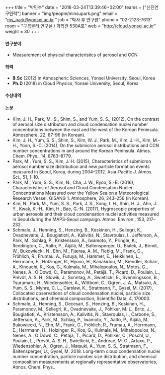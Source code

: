 ﻿+++
title = "박민수"
date = "2018-03-24T13:39:46+02:00"
teams = ["신진연구인력"]
banner = "img/people/minsupark.png"
email = "ms_park@yonsei.ac.kr "
job = "박사 후 연구원"
phone = "02-2123-7613"
room = "구름물리 연구실 / 과학관 530A호"
web = "http://cloud.yonsei.ac.kr"
weight = 30
+++

#### 연구분야
+ Measurement of physical characteristics of aerosol and CCN

#### 학력
 + **B.Sc** (2012) in Atmospheric Sciences, Yonsei University, Seoul, Korea
 + **Ph.D** (2018) in Cloud Physics, Yonsei University, Seoul, Korea
#### 수상내역


#### 논문
+ Kim, J. H., Park, M.-S., Shim, S., and Yum, S. S., (2012), On the contrast of aerosol size distribution and cloud condensation nuclei number concentrations between the east and the west of the Korean Peninsula. Atmosphere, 22, 87-96 (in Korean).
+ Kim, J. H., Yum, S. S., Shim, S., Kim, W. J., Park, M., Kim, J.-H., Kim, M.-H., Yoon, S.-C. (2014), On the submicron aerosol distributions and CCN number concentrations in and around the Korean Peninsula. Atmos. Chem. Phys., 14, 8763–8779.
+ Park, M., Yum, S. S., Kim, J. H. (2015), Characteristics of submicron aerosol number size distribution and new particle formation events measured in Seoul, Korea, during 2004–2012. Asia-Pacific J. Atmos. Sci., 51, 1–10.
+ Park, M., Yum, S. S., Kim, N., Cha, J. W., Ryoo, S.-B. (2016), Characteristics of Aerosol and Cloud Condensation Nuclei Concentrations Measured over the Yellow Sea on a Meteorological Research Vessel, GISANG 1. Atmosphere, 26, 243–256 (in Korean).
+ Kim, N., Park, M., Yum, S. S., Park, J. S., Song, I. H., Shin, H. J., Ahn, J. Y., Kwak, K.-H., Kim, H., Bae, G.-N. (2017), Hygroscopic properties of urban aerosols and their cloud condensation nuclei activities measured in Seoul during the MAPS-Seoul campaign. Atmos. Environ., 153, 217–232.
+ Schmale, J., Henning, S., Henzing, B., Keskinen, H., Sellegri, K., Ovadnevaite, J., Bougiatioti, A., Kalivitis, N., Stavroulas, I., Jefferson, A., Park, M., Schlag, P., Kristensson, A., Iwamoto, Y., Pringle, K., Reddington, C., Aalto, P., Äijälä, M., Baltensperger, U., Bialek, J., Birmili, W., Bukowiecki, N., Ehn, M., Fjæraa, A. M., Fiebig, M., Frank, G., Fröhlich, R., Frumau, A., Furuya, M., Hammer, E., Heikkinen, L., Herrmann, E., Holzinger, R., Hyono, H., Kanakidou, M., Kiendler, Scharr, A., Kinouchi, K., Kos, G., Kulmala, M., Mihalopoulos, N., Motos, G., Nenes, A., O’Dowd, C., Paramonov, M., Petäjä, T., Picard, D., Poulain, L., Prévôt, A. S. H., Slowik, J., Sonntag, A., Swietlicki, E., Svenningsson, B., Tsurumaru, H., Wiedensohler, A., Wittbom, C., Ogren, J. A., Matsuki, A., Yum, S. S., Myhre, C. L., Carslaw, K., Stratmann, F., Gysel, M. (2017), Collocated observations of cloud condensation nuclei, particle size distributions, and chemical composition, Scientific Data, 4, 170003.
+ Schmale, J., Henning, S., Decesari, S., Henzing, B., Keskinen, H., Paramonov, M., Sellegri, K., Ovadnevaite, J., Pöhlker, M. L., Brito, J., Bougiatioti, A., Kristensson, A., Kalivitis, N., Stavroulas, I., Carbone, S., Jefferson, A., Park, M., Schlag, P., Iwamoto, Y., Aalto, P., Äijälä, M., Bukowiecki, N., Ehn, M., Frank, G., Fröhlich, R., Frumau, A., Herrmann, E., Herrmann, H., Holzinger, R., Kos, G., Kulmala, M., Mihalopoulos, N., Nenes, A., O'Dowd, C., Petäjä, T., Picard, D., Pöhlker, C., Pöschl, U., Poulain, L., Prévôt, A. S. H., Swietlicki, E., Andreae, M. O., Artaxo, P., Wiedensohler, A., Ogren, J., Matsuki, A., Yum, S. S., Stratmann, F., Baltensperger, U., Gysel, M. 2018. Long-term cloud condensation nuclei number concentration, particle number size distribution, and chemical composition measurements at regionally representative observatories, Atmos. Chem. Phys..
